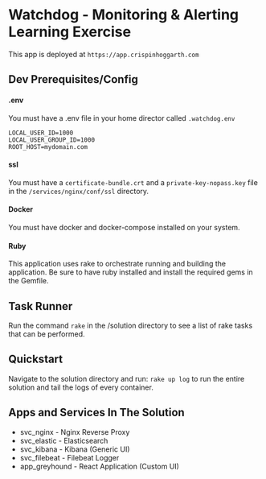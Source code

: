 # Watchdog - Monitoring & Alerting Learning Exercise

This app is deployed at `https://app.crispinhoggarth.com`


## Dev Prerequisites/Config
#### .env
You must have a .env file in your home director called `.watchdog.env`
```
LOCAL_USER_ID=1000
LOCAL_USER_GROUP_ID=1000
ROOT_HOST=mydomain.com
```

#### ssl
You must have a `certificate-bundle.crt` and a `private-key-nopass.key` file in the `/services/nginx/conf/ssl` directory.

#### Docker
You must have docker and docker-compose installed on your system.

#### Ruby
This application uses rake to orchestrate running and building the application. Be sure to have ruby installed and install the required gems in the Gemfile.



## Task Runner
Run the command `rake` in the /solution directory to see a list of rake tasks that can be performed.



## Quickstart
Navigate to the solution directory and run: `rake up log` to run the entire solution and tail the logs of every container.

## Apps and Services In The Solution

- svc_nginx - Nginx Reverse Proxy
- svc_elastic - Elasticsearch
- svc_kibana - Kibana (Generic UI)
- svc_filebeat - Filebeat Logger
- app_greyhound - React Application (Custom UI)
